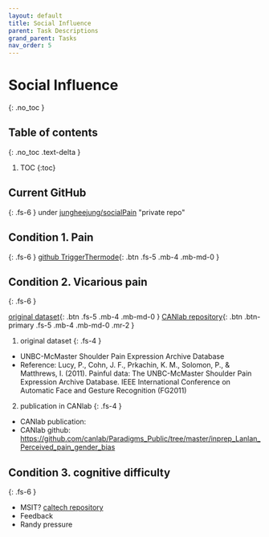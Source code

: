 ```yaml
---
layout: default
title: Social Influence
parent: Task Descriptions
grand_parent: Tasks
nav_order: 5
---
```

# Social Influence
{: .no_toc }
## Table of contents
{: .no_toc .text-delta }

1. TOC
{:toc}


## Current GitHub
{: .fs-6 }
under [jungheejung/socialPain](https://github.com/jungheejung/socialPain) "private repo"

## Condition 1. Pain
{: .fs-6 }
[github TriggerThermode](https://github.com/canlab/Paradigms_Private/blob/master/PAINGEN_paradigms/TriggerThermode.m){: .btn .fs-5 .mb-4 .mb-md-0 }


## Condition 2. Vicarious pain
{: .fs-6 }

[original dataset](http://www.pitt.edu/~emotion/um-spread.htm){: .btn .fs-5 .mb-4 .mb-md-0 }
[CANlab repository](https://github.com/canlab/Paradigms_Public/tree/master/inprep_Lanlan_Perceived_pain_gender_bias){: .btn .btn-primary .fs-5 .mb-4 .mb-md-0 .mr-2 }

1. original dataset
{: .fs-4 }
* UNBC-McMaster Shoulder Pain Expression Archive Database
* Reference: Lucy, P., Cohn, J. F., Prkachin, K. M., Solomon, P., & Matthrews, I. (2011). Painful data: The UNBC-McMaster Shoulder Pain Expression Archive Database. IEEE International Conference on Automatic Face and Gesture Recognition (FG2011)

2. publication in CANlab
{: .fs-4 }
* CANlab publication:
* CANlab github: https://github.com/canlab/Paradigms_Public/tree/master/inprep_Lanlan_Perceived_pain_gender_bias

## Condition 3. cognitive difficulty
{: .fs-6 }
* MSIT? [caltech repository](https://github.com/jmtyszka/FuncLoc)
* Feedback
* Randy pressure
